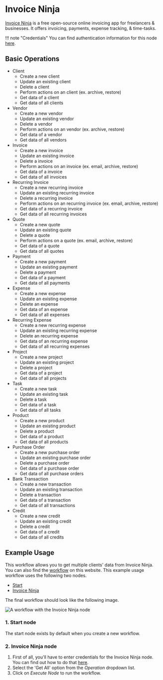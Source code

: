 # Invoice Ninja

[Invoice Ninja](https://www.invoiceninja.com/) is a free open-source online invoicing app for freelancers & businesses. It offers invoicing, payments, expense tracking, & time-tasks.

!!! note "Credentials"
    You can find authentication information for this node [here](/integrations/builtin/credentials/invoiceNinja/).


## Basic Operations

* Client
    * Create a new client
    * Update an existing client
    * Delete a client
    * Perform actions on an client (ex. archive, restore)
    * Get data of a client
    * Get data of all clients
* Vendor
    * Create a new vendor
    * Update an existing vendor
    * Delete a vendor
    * Perform actions on an vendor (ex. archive, restore)
    * Get data of a vendor
    * Get data of all vendors
* Invoice
    * Create a new invoice
    * Update an existing invoice
    * Delete a invoice
    * Perform actions on an invoice (ex. email, archive, restore)
    * Get data of a invoice
    * Get data of all invoices
* Recurring Invoice
    * Create a new recurring invoice
    * Update an existing recurring invoice
    * Delete a recurring invoice
    * Perform actions on an recurring invoice (ex. email, archive, restore)
    * Get data of a recurring invoice
    * Get data of all recurring invoices
* Quote
    * Create a new quote
    * Update an existing quote
    * Delete a quote
    * Perform actions on a quote (ex. email, archive, restore)
    * Get data of a quote
    * Get data of all quotes
* Payment
    * Create a new payment
    * Update an existing payment
    * Delete a payment
    * Get data of a payment
    * Get data of all payments
* Expense
    * Create a new expense
    * Update an existing expense
    * Delete an expense
    * Get data of an expense
    * Get data of all expenses
* Recurring Expense
    * Create a new recurring expense
    * Update an existing recurring expense
    * Delete an recurring expense
    * Get data of an recurring expense
    * Get data of all recurring expenses
* Project
    * Create a new project
    * Update an existing project
    * Delete a project
    * Get data of a project
    * Get data of all projects
* Task
    * Create a new task
    * Update an existing task
    * Delete a task
    * Get data of a task
    * Get data of all tasks
* Product
    * Create a new product
    * Update an existing product
    * Delete a product
    * Get data of a product
    * Get data of all products
* Purchase Order
    * Create a new purchase order
    * Update an existing purchase order
    * Delete a purchase order
    * Get data of a purchase order
    * Get data of all purchase orders
* Bank Transaction
    * Create a new transaction
    * Update an existing transaction
    * Delete a transaction
    * Get data of a transaction
    * Get data of all transactions
* Credit
    * Create a new credit
    * Update an existing credit
    * Delete a credit
    * Get data of a credit
    * Get data of all credits

## Example Usage

This workflow allows you to get multiple clients' data from Invoice Ninja. You can also find the [workflow](https://n8n.io/workflows/534) on this website. This example usage workflow uses the following two nodes.

- [Start](/integrations/builtin/core-nodes/n8n-nodes-base.start/)
- [Invoice Ninja]()

The final workflow should look like the following image.

![A workflow with the Invoice Ninja node](/_images/integrations/builtin/app-nodes/invoiceninja/workflow.png)

### 1. Start node

The start node exists by default when you create a new workflow.

### 2. Invoice Ninja node

1. First of all, you'll have to enter credentials for the Invoice Ninja node. You can find out how to do that [here](/integrations/builtin/credentials/invoiceNinja/).
2. Select the 'Get All' option from the *Operation* dropdown list.
3. Click on *Execute Node* to run the workflow.
